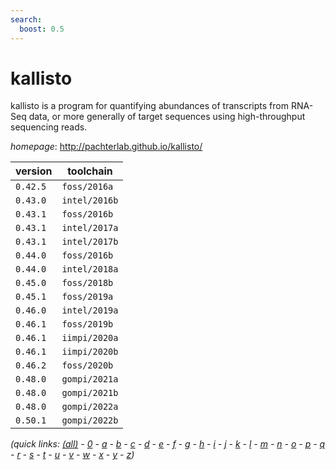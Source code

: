```yaml
---
search:
  boost: 0.5
---
```

# kallisto

kallisto is a program for quantifying abundances of transcripts from RNA-Seq data, or more generally  of target sequences using high-throughput sequencing reads.

*homepage*: <http://pachterlab.github.io/kallisto/>

version | toolchain
--------|----------
``0.42.5`` | ``foss/2016a``
``0.43.0`` | ``intel/2016b``
``0.43.1`` | ``foss/2016b``
``0.43.1`` | ``intel/2017a``
``0.43.1`` | ``intel/2017b``
``0.44.0`` | ``foss/2016b``
``0.44.0`` | ``intel/2018a``
``0.45.0`` | ``foss/2018b``
``0.45.1`` | ``foss/2019a``
``0.46.0`` | ``intel/2019a``
``0.46.1`` | ``foss/2019b``
``0.46.1`` | ``iimpi/2020a``
``0.46.1`` | ``iimpi/2020b``
``0.46.2`` | ``foss/2020b``
``0.48.0`` | ``gompi/2021a``
``0.48.0`` | ``gompi/2021b``
``0.48.0`` | ``gompi/2022a``
``0.50.1`` | ``gompi/2022b``


*(quick links: [(all)](../index.md) - [0](../0/index.md) - [a](../a/index.md) - [b](../b/index.md) - [c](../c/index.md) - [d](../d/index.md) - [e](../e/index.md) - [f](../f/index.md) - [g](../g/index.md) - [h](../h/index.md) - [i](../i/index.md) - [j](../j/index.md) - [k](../k/index.md) - [l](../l/index.md) - [m](../m/index.md) - [n](../n/index.md) - [o](../o/index.md) - [p](../p/index.md) - [q](../q/index.md) - [r](../r/index.md) - [s](../s/index.md) - [t](../t/index.md) - [u](../u/index.md) - [v](../v/index.md) - [w](../w/index.md) - [x](../x/index.md) - [y](../y/index.md) - [z](../z/index.md))*

